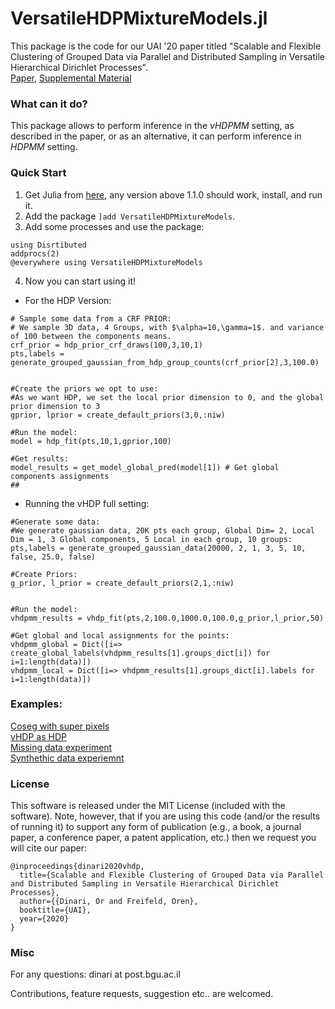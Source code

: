 # VersatileHDPMixtureModels.jl


This package is the code for our UAI '20 paper titled "Scalable and Flexible Clustering of Grouped Data via Parallel and Distributed Sampling in Versatile Hierarchical Dirichlet Processes". <br>
[Paper](https://www.cs.bgu.ac.il/~orenfr/papers/Dinari_UAI_2020.pdf),
[Supplemental Material](https://www.cs.bgu.ac.il/~orenfr/papers/Dinari_UAI_2020_supmat.pdf) <br>


### What can it do?

This package allows to perform inference in the *vHDPMM* setting, as described in the paper, or as an alternative, it can perform inference in *HDPMM* setting.

### Quick Start

1. Get Julia from [here](https://julialang.org/), any version above 1.1.0 should work, install, and run it.
2. Add the package `]add VersatileHDPMixtureModels`.
3. Add some processes and use the package:
```
using Disrtibuted
addprocs(2)
@everywhere using VersatileHDPMixtureModels
```
4. Now you can start using it!
* For the HDP Version:
```
# Sample some data from a CRF PRIOR:
# We sample 3D data, 4 Groups, with $\alpha=10,\gamma=1$. and variance of 100 between the components means.
crf_prior = hdp_prior_crf_draws(100,3,10,1)
pts,labels = generate_grouped_gaussian_from_hdp_group_counts(crf_prior[2],3,100.0)


#Create the priors we opt to use:
#As we want HDP, we set the local prior dimension to 0, and the global prior dimension to 3
gprior, lprior = create_default_priors(3,0,:niw)

#Run the model:
model = hdp_fit(pts,10,1,gprior,100)

#Get results:
model_results = get_model_global_pred(model[1]) # Get global components assignments
##
```

* Running the vHDP full setting:
```
#Generate some data:
#We generate gaussian data, 20K pts each group, Global Dim= 2, Local Dim = 1, 3 Global components, 5 Local in each group, 10 groups:
pts,labels = generate_grouped_gaussian_data(20000, 2, 1, 3, 5, 10, false, 25.0, false)

#Create Priors:
g_prior, l_prior = create_default_priors(2,1,:niw)


#Run the model:
vhdpmm_results = vhdp_fit(pts,2,100.0,1000.0,100.0,g_prior,l_prior,50)

#Get global and local assignments for the points:
vhdpmm_global = Dict([i=> create_global_labels(vhdpmm_results[1].groups_dict[i]) for i=1:length(data)])
vhdpmm_local = Dict([i=> vhdpmm_results[1].groups_dict[i].labels for i=1:length(data)])
```


### Examples:
[Coseg with super pixels](https://nbviewer.jupyter.org/github/BGU-CS-VIL/VersatileHDPMixtureModels.jl/blob/master/examples/Coseg.ipynb) <br>
[vHDP as HDP](https://nbviewer.jupyter.org/github/BGU-CS-VIL/VersatileHDPMixtureModels.jl/blob/master/examples/vHDPasHDPGMM.ipynb) <br>
[Missing data experiment](https://nbviewer.jupyter.org/github/BGU-CS-VIL/VersatileHDPMixtureModels.jl/blob/master/examples/MissingData.ipynb) <br>
[Synthethic data experiemnt](https://nbviewer.jupyter.org/github/BGU-CS-VIL/VersatileHDPMixtureModels.jl/blob/master/examples/SynthethicData.ipynb)

### License

This software is released under the MIT License (included with the software). Note, however, that if you are using this code (and/or the results of running it) to support any form of publication (e.g., a book, a journal paper, a conference paper, a patent application, etc.) then we request you will cite our paper:

```
@inproceedings{dinari2020vhdp,
  title={Scalable and Flexible Clustering of Grouped Data via Parallel and Distributed Sampling in Versatile Hierarchical Dirichlet Processes},
  author={{Dinari, Or and Freifeld, Oren},
  booktitle={UAI},
  year={2020}
}
```

### Misc

For any questions: dinari at post.bgu.ac.il

Contributions, feature requests, suggestion etc.. are welcomed.



